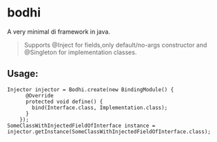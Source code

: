 # bodhi
A very minimal di framework in java.
> Supports @Inject for fields,only default/no-args constructor and @Singleton for implementation classes.

## Usage:
```
Injector injector = Bodhi.create(new BindingModule() {
      @Override
      protected void define() {
        bind(Interface.class, Implementation.class);
      }
    });
SomeClassWithInjectedFieldOfInterface instance =  injector.getInstance(SomeClassWithInjectedFieldOfInterface.class);
```